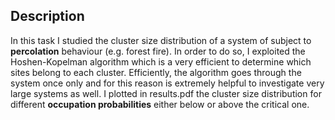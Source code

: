 ## Description

In this task I studied the cluster size distribution of a system of subject to **percolation** behaviour (e.g. forest fire). In order to do so, I exploited the Hoshen-Kopelman algorithm which is a very efficient to determine which sites belong to each cluster. Efficiently, the algorithm goes through the system once only and for this reason is extremely helpful to investigate very large systems as well. I plotted in results.pdf the cluster size distribution for different **occupation probabilities** either below or above the critical one.
